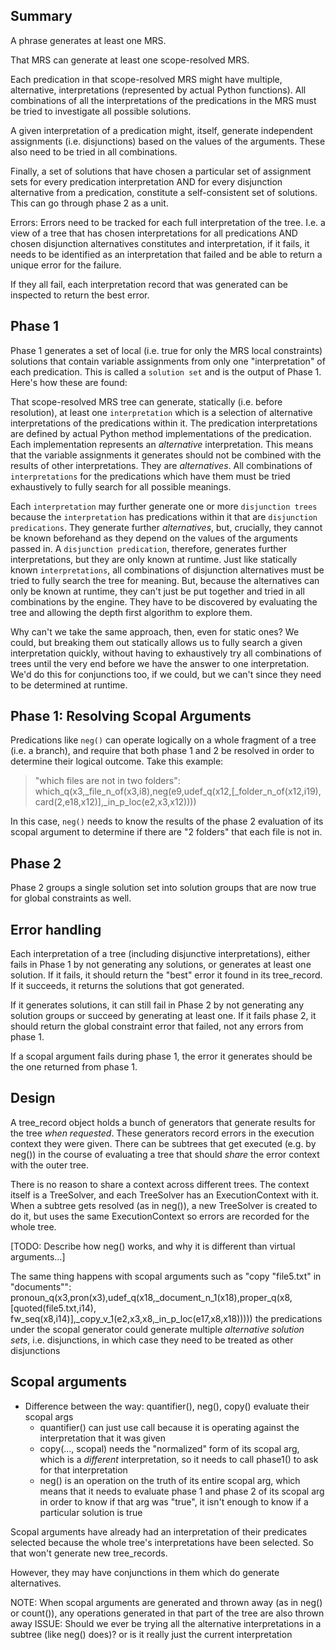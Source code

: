 ## Summary
A phrase generates at least one MRS. 

That MRS can generate at least one scope-resolved MRS.

Each predication in that scope-resolved MRS might have multiple, alternative, interpretations (represented by actual Python functions). All combinations of all the interpretations of the predications in the MRS must be tried to investigate all possible solutions.

A given interpretation of a predication might, itself, generate independent assignments (i.e. disjunctions) based on the values of the arguments.  These also need to be tried in all combinations.

Finally, a set of solutions that have chosen a particular set of assignment sets for every predication interpretation AND for every disjunction alternative from a predication, constitute a self-consistent set of solutions. This can go through phase 2 as a unit.

Errors: Errors need to be tracked for each full interpretation of the tree. I.e. a view of a tree that has chosen interpretations for all predications AND chosen disjunction alternatives constitutes and interpretation, if it fails, it needs to be identified as an interpretation that failed and be able to return a unique error for the failure.

If they all fail, each interpretation record that was generated can be inspected to return the best error.

## Phase 1
Phase 1 generates a set of local (i.e. true for only the MRS local constraints) solutions that contain variable assignments from only one "interpretation" of each predication. This is called a `solution set` and is the output of Phase 1. Here's how these are found:

That scope-resolved MRS tree can generate, statically (i.e. before resolution), at least one `interpretation` which is a selection of alternative interpretations of the predications within it. The predication interpretations are defined by actual Python method implementations of the predication.  Each implementation represents an *alternative* interpretation. This means that the variable assignments it generates should not be combined with the results of other interpretations.  They are *alternatives*. All combinations of `interpretations` for the predications which have them must be tried exhaustively to fully search for all possible meanings.

Each `interpretation` may further generate one or more `disjunction trees` because the `interpretation` has predications within it that are `disjunction predications`. They generate further *alternatives*, but, crucially, they cannot be known beforehand as they depend on the values of the arguments passed in. A `disjunction predication`, therefore, generates further interpretations, but they are only known at runtime. Just like statically known `interpretations`, all combinations of disjunction alternatives must be tried to fully search the tree for meaning. But, because the alternatives can only be known at runtime, they can't just be put together and tried in all combinations by the engine. They have to be discovered by evaluating the tree and allowing the depth first algorithm to explore them.

Why can't we take the same approach, then, even for static ones? We could, but breaking them out statically allows us to fully search a given interpretation quickly, without having to exhaustively try all combinations of trees until the very end before we have the answer to one interpretation.  We'd do this for conjunctions too, if we could, but we can't since they need to be determined at runtime.


## Phase 1: Resolving Scopal Arguments
Predications like `neg()` can operate logically on a whole fragment of a tree (i.e. a branch), and require that both phase 1 and 2 be resolved in order to determine their logical outcome. Take this example:

> "which files are not in two folders": which_q(x3,_file_n_of(x3,i8),neg(e9,udef_q(x12,[_folder_n_of(x12,i19), card(2,e18,x12)],_in_p_loc(e2,x3,x12))))

In this case, `neg()` needs to know the results of the phase 2 evaluation of its scopal argument to determine if there are "2 folders" that each file is not in.

## Phase 2
Phase 2 groups a single solution set into solution groups that are now true for global constraints as well.

## Error handling
Each interpretation of a tree (including disjunctive interpretations), either fails in Phase 1 by not generating any solutions, or generates at least one solution. If it fails, it should return the "best" error it found in its tree_record. If it succeeds, it returns the solutions that got generated.

If it generates solutions, it can still fail in Phase 2 by not generating any solution groups or succeed by generating at least one. If it fails phase 2, it should return the global constraint error that failed, not any errors from phase 1.

If a scopal argument fails during phase 1, the error it generates should be the one returned from phase 1.


## Design
A tree_record object holds a bunch of generators that generate results for the tree *when requested*. These generators record errors in the execution context they were given. There can be subtrees that get executed (e.g. by neg()) in the course of evaluating a tree that should *share* the error context with the outer tree.  

There is no reason to share a context across different trees.  The context itself is a TreeSolver, and each TreeSolver has an ExecutionContext with it. When a subtree gets resolved (as in neg()), a new TreeSolver is created to do it, but uses the same ExecutionContext so errors are recorded for the whole tree.

[TODO: Describe how neg() works, and why it is different than virtual arguments...]

The same thing happens with scopal arguments such as "copy "file5.txt" in "documents"":
    pronoun_q(x3,pron(x3),udef_q(x18,_document_n_1(x18),proper_q(x8,[quoted(file5.txt,i14), fw_seq(x8,i14)],_copy_v_1(e2,x3,x8,_in_p_loc(e17,x8,x18)))))
    the predications under the scopal generator could generate multiple *alternative solution sets*, i.e. disjunctions, in which case they need to be treated as other disjunctions
    

## Scopal arguments
- Difference between the way: quantifier(), neg(), copy() evaluate their scopal args
  - quantifier() can just use call because it is operating against the interpretation that it was given
  - copy(..., scopal) needs the "normalized" form of its scopal arg, which is a *different* interpretation, so it needs to call phase1() to ask for that interpretation
  - neg() is an operation on the truth of its entire scopal arg, which means that it needs to evaluate phase 1 and phase 2 
    of its scopal arg in order to know if that arg was "true", it isn't enough to know if a particular solution is true

Scopal arguments have already had an interpretation of their predicates selected because the whole tree's interpretations have been selected. So that won't generate new tree_records.

However, they may have conjunctions in them which do generate alternatives.

NOTE: When scopal arguments are generated and thrown away (as in neg() or count()), any operations generated in that part of the tree are also thrown away
ISSUE: Should we ever be trying all the alternative interpretations in a subtree (like neg() does)? or is it really just the current interpretation 